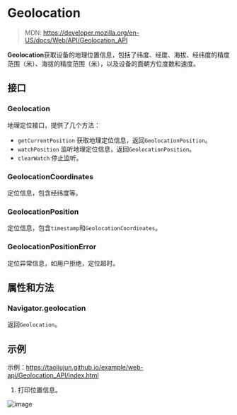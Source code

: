 <!--hexo

---
url: web-api-Geolocation_API
tags:
  - webapi
  - Geolocation
---

-->

# Geolocation

> MDN: https://developer.mozilla.org/en-US/docs/Web/API/Geolocation_API

**Geolocation**获取设备的地理位置信息，包括了纬度、经度、海拔、经纬度的精度范围（米）、海拔的精度范围（米），以及设备的面朝方位度数和速度。

## 接口

### Geolocation

地理定位接口，提供了几个方法：

-   `getCurrentPosition` 获取地理定位信息，返回`GeolocationPosition`。
-   `watchPosition` 监听地理定位信息，返回`GeolocationPosition`。
-   `clearWatch` 停止监听。

### GeolocationCoordinates

定位信息，包含经纬度等。

### GeolocationPosition

定位信息，包含`timestamp`和`GeolocationCoordinates`。

### GeolocationPositionError

定位异常信息，如用户拒绝，定位超时。

## 属性和方法

### Navigator.geolocation

返回`Geolocation`。

## 示例

示例：https://taoliujun.github.io/example/web-api/Geolocation_API/index.html

1. 打印位置信息。

![image](https://github.com/taoliujun/blog/assets/5689134/0eee3be8-2880-406a-acc9-0b5c50512fc8)
